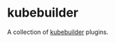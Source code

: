 # kubebuilder

A collection of [kubebuilder](https://github.com/kubernetes-sigs/kubebuilder) plugins.

